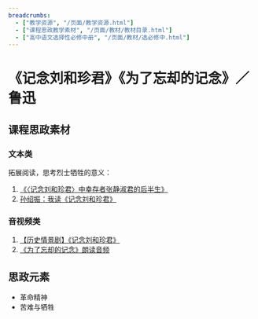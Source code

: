 ```yaml
---
breadcrumbs:
  - ["教学资源", "/页面/教学资源.html"]
  - ["课程思政教学素材", "/页面/教材/教材目录.html"]
  - ["高中语文选择性必修中册", "/页面/教材/选必修中.html"]
---
```


# 《记念刘和珍君》《为了忘却的记念》／鲁迅

## 课程思政素材

### 文本类

拓展阅读，思考烈士牺牲的意义：

1. [《〈记念刘和珍君〉中幸存者张静淑君的后半生》](https://mp.weixin.qq.com/s/BC4rUziM5NZs-zqMe_jINg)
2. [孙绍振：我读《记念刘和珍君》](https://mp.weixin.qq.com/s/eBtUq_8tE8---wpTATX6sg)

### 音视频类

1. [【历史情景剧】《记念刘和珍君》](https://www.bilibili.com/video/BV1et411p7gS/?spm_id_from=333.337.search-card.all.click&vd_source=73c6f4171d3f7f9054a3220f08bd401c)
2. [《为了忘却的记念》朗读音频](https://www.bilibili.com/video/BV1tQ4y1z7MR/?spm_id_from=333.337.search-card.all.click&vd_source=73c6f4171d3f7f9054a3220f08bd401c)

## 思政元素

- 革命精神
- 苦难与牺牲
